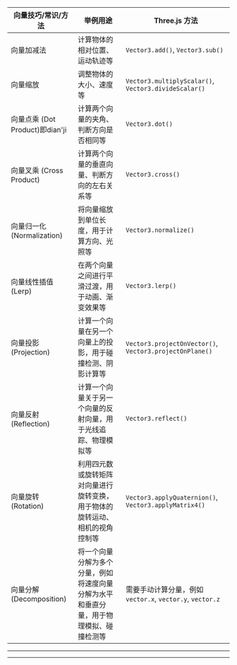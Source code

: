 | 向量技巧/常识/方法                 | 举例用途                                        | Three.js 方法                                             |
| -------------------------- | ------------------------------------------- | ------------------------------------------------------- |
| 向量加减法                      | 计算物体的相对位置、运动轨迹等                             | `Vector3.add()`, `Vector3.sub()`                        |
| 向量缩放                       | 调整物体的大小、速度等                                 | `Vector3.multiplyScalar()`, `Vector3.divideScalar()`    |
| 向量点乘 (Dot Product)即dian'ji | 计算两个向量的夹角、判断方向是否相同等                         | `Vector3.dot()`                                         |
| 向量叉乘 (Cross Product)       | 计算两个向量的垂直向量、判断方向的左右关系等                      | `Vector3.cross()`                                       |
| 向量归一化 (Normalization)      | 将向量缩放到单位长度，用于计算方向、光照等                       | `Vector3.normalize()`                                   |
| 向量线性插值 (Lerp)              | 在两个向量之间进行平滑过渡，用于动画、渐变效果等                    | `Vector3.lerp()`                                        |
| 向量投影 (Projection)          | 计算一个向量在另一个向量上的投影，用于碰撞检测、阴影计算等               | `Vector3.projectOnVector()`, `Vector3.projectOnPlane()` |
| 向量反射 (Reflection)          | 计算一个向量关于另一个向量的反射向量，用于光线追踪、物理模拟等             | `Vector3.reflect()`                                     |
| 向量旋转 (Rotation)            | 利用四元数或旋转矩阵对向量进行旋转变换，用于物体的旋转运动、相机的视角控制等      | `Vector3.applyQuaternion()`, `Vector3.applyMatrix4()`   |
| 向量分解 (Decomposition)       | 将一个向量分解为多个分量，例如将速度向量分解为水平和垂直分量，用于物理模拟、碰撞检测等 | 需要手动计算分量，例如 `vector.x`, `vector.y`, `vector.z`          |

---

---